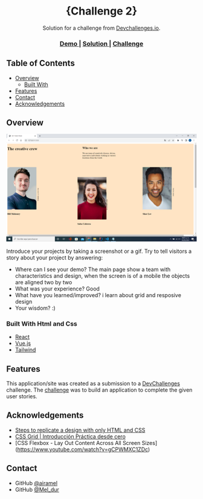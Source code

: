 

<h1 align="center">{Challenge 2}</h1>

<div align="center">
   Solution for a challenge from  <a href="http://devchallenges.io" target="_blank">Devchallenges.io</a>.
</div>

<div align="center">
  <h3>
    <a href="https://airamel.github.io/secondchallenge/">
      Demo
    </a>
    <span> | </span>
    <a href="https://github.com/airamel/secondchallenge">
      Solution
    </a>
    <span> | </span>
    <a href="https://devchallenges.io/challenges/hhmesazsqgKXrTkYkt0U">
      Challenge
    </a>
  </h3>
</div>

<!-- TABLE OF CONTENTS -->

## Table of Contents

- [Overview](#overview)
  - [Built With](#built-with)
- [Features](#features)
- [Contact](#contact)
- [Acknowledgements](#acknowledgements)

<!-- OVERVIEW -->

## Overview

![screenshot](https://github.com/airamel/secondchallenge/blob/main/screetshot.png)

Introduce your projects by taking a screenshot or a gif. Try to tell visitors a story about your project by answering:

- Where can I see your demo? The main page show a team with characteristics and design, when the screen is of a mobile the objects are aligned two by two 
- What was your experience? Good
- What have you learned/improved? i learn about grid and resposive design
- Your wisdom? :)

### Built With Html and Css

<!-- This section should list any major frameworks that you built your project using. Here are a few examples.-->

- [React](https://reactjs.org/)
- [Vue.js](https://vuejs.org/)
- [Tailwind](https://tailwindcss.com/)

## Features

<!-- List the features of your application or follow the template. Don't share the figma file here :) -->

This application/site was created as a submission to a [DevChallenges](https://devchallenges.io/challenges) challenge. The [challenge](https://devchallenges.io/challenges/hhmesazsqgKXrTkYkt0U) was to build an application to complete the given user stories.


## Acknowledgements

<!-- This section should list any articles or add-ons/plugins that helps you to complete the project. This is optional but it will help you in the future. For exmpale -->

- [Steps to replicate a design with only HTML and CSS](https://devchallenges-blogs.web.app/how-to-replicate-design/)
- [CSS Grid | Introducción Práctica desde cero](https://www.youtube.com/watch?v=QBOUSrMqlSQ)
- [CSS Flexbox - Lay Out Content Across All Screen Sizes] (https://www.youtube.com/watch?v=gCPWMXC1ZDc)

## Contact


- GitHub [@airamel](https://{https://github.com/airamel})
- GitHub [@Mel_dur](https://{twitter.com/Mel_dur})

